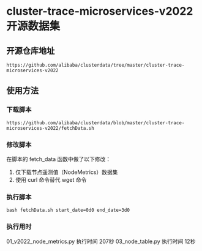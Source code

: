 # cluster-trace-microservices-v2022 开源数据集

## 开源仓库地址

```
https://github.com/alibaba/clusterdata/tree/master/cluster-trace-microservices-v2022
```

## 使用方法

### 下载脚本

```
https://github.com/alibaba/clusterdata/blob/master/cluster-trace-microservices-v2022/fetchData.sh
```

### 修改脚本

在脚本的 fetch_data 函数中做了以下修改：

1. 仅下载节点遥测值（NodeMetrics）数据集
2. 使用 curl 命令替代 wget 命令

### 执行脚本

```
bash fetchData.sh start_date=0d0 end_date=3d0
```

### 执行用时

01_v2022_node_metrics.py 执行时间 207秒
03_node_table.py 执行时间 12秒